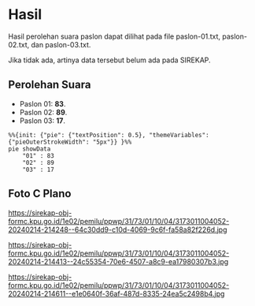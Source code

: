 # Hasil

Hasil perolehan suara paslon dapat dilihat pada file paslon-01.txt, paslon-02.txt, dan paslon-03.txt.

Jika tidak ada, artinya data tersebut belum ada pada SIREKAP.

## Perolehan Suara

 * Paslon 01: **83**.
 * Paslon 02: **89**.
 * Paslon 03: **17**.

```mermaid
%%{init: {"pie": {"textPosition": 0.5}, "themeVariables": {"pieOuterStrokeWidth": "5px"}} }%%
pie showData
    "01" : 83
    "02" : 89
    "03" : 17
```
## Foto C Plano

https://sirekap-obj-formc.kpu.go.id/1e02/pemilu/ppwp/31/73/01/10/04/3173011004052-20240214-214248--64c30dd9-c10d-4069-9c6f-fa58a82f226d.jpg

https://sirekap-obj-formc.kpu.go.id/1e02/pemilu/ppwp/31/73/01/10/04/3173011004052-20240214-214413--24c55354-70e6-4507-a8c9-ea17980307b3.jpg

https://sirekap-obj-formc.kpu.go.id/1e02/pemilu/ppwp/31/73/01/10/04/3173011004052-20240214-214611--e1e0640f-36af-487d-8335-24ea5c2498b4.jpg
